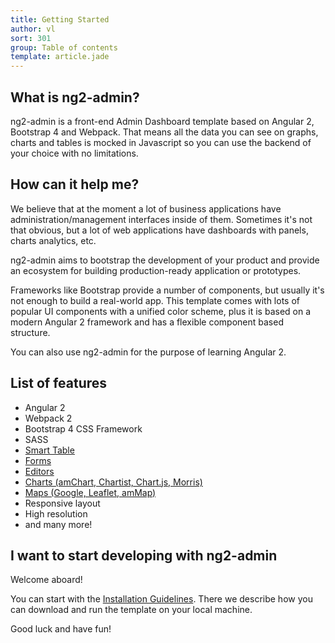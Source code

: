 ```yaml
---
title: Getting Started
author: vl
sort: 301
group: Table of contents
template: article.jade
---
```


## What is ng2-admin?

ng2-admin is a front-end Admin Dashboard template based on Angular 2, Bootstrap 4 and Webpack. That means all the 
data you can see on graphs, charts and tables is mocked in Javascript so you can use the 
backend of your choice with no limitations.

## How can it help me?

We believe that at the moment a lot of business applications have administration/management interfaces inside of them. Sometimes it's not that obvious, but a lot of web applications have dashboards with panels, charts analytics, etc.

ng2-admin aims to bootstrap the development of your product and provide an 
ecosystem for building production-ready application or prototypes.

Frameworks like Bootstrap provide a number of components, but usually it's not enough to 
build a real-world app. This template comes with lots of popular UI components with a unified color scheme, 
plus it is based on a modern Angular 2 framework and has a flexible component based structure.

You can also use ng2-admin for the purpose of learning Angular 2.

## List of features

* Angular 2
* Webpack 2
* Bootstrap 4 CSS Framework
* SASS
* [Smart Table](http://akveo.com/ng2-admin/#/pages/tables/smarttables)
* [Forms](http://akveo.com/ng2-admin/#/pages/forms/inputs)
* [Editors](http://akveo.com/ng2-admin/#/pages/editors/ckeditor)
* [Charts (amChart, Chartist, Chart.js, Morris)](http://akveo.com/ng2-admin/#/pages/charts/chartist-js)
* [Maps (Google, Leaflet, amMap)](http://akveo.com/ng2-admin/#/pages/maps/googlemaps)
* Responsive layout
* High resolution
* and many more!

## I want to start developing with ng2-admin

Welcome aboard!

You can start with the [Installation Guidelines](/ng2-admin/articles/002-installation-guidelines/). 
There we describe how you can download and run the template on your local machine.

Good luck and have fun!